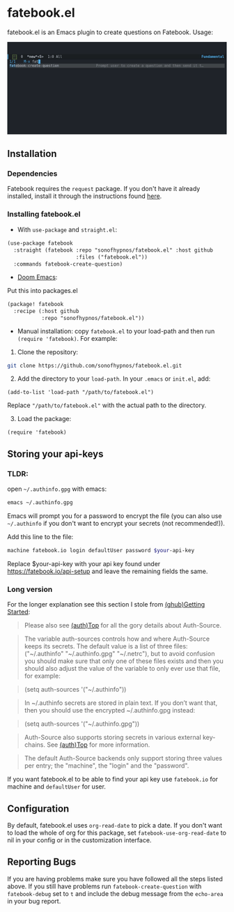 # fatebook.el

fatebook.el is an Emacs plugin to create questions on Fatebook. Usage:

![](assets/demo.gif)

## Installation 
### Dependencies

Fatebook requires the `request` package. If you don't have it already installed, install it through the instructions found [here](https://github.com/tkf/emacs-request).

### Installing fatebook.el

- With `use-package` and `straight.el`:
``` emacs-lisp
(use-package fatebook
  :straight (fatebook :repo "sonofhypnos/fatebook.el" :host github
                      :files ("fatebook.el"))
  :commands fatebook-create-question)
```


- [Doom Emacs](https://github.com/hlissner/doom-emacs):

Put this into packages.el
``` emacs-lisp
(package! fatebook
  :recipe (:host github
           :repo "sonofhypnos/fatebook.el"))
```

- Manual installation: copy `fatebook.el` to your load-path and then run `(require 'fatebook)`. For example:

1. Clone the repository:

```bash
git clone https://github.com/sonofhypnos/fatebook.el.git
```

2. Add the directory to your `load-path`. In your `.emacs` or `init.el`, add:

```elisp
(add-to-list 'load-path "/path/to/fatebook.el")
```

Replace `"/path/to/fatebook.el"` with the actual path to the directory.

3. Load the package:

```elisp
(require 'fatebook)
```


## Storing your api-keys


### TLDR: 
open `~/.authinfo.gpg` with emacs:

``` sh
emacs ~/.authinfo.gpg
```

Emacs will prompt you for a password to encrypt the file (you can also use `~/.authinfo` if you don't want to encrypt your secrets (not recommended!)).

Add this line to the file:

``` sh
machine fatebook.io login defaultUser password $your-api-key
```

Replace $your-api-key with your api key found under https://fatebook.io/api-setup and leave the remaining fields the same.

### Long version


For the longer explanation see this section I stole from [(ghub)Getting Started](https://magit.vc/manual/ghub/Storing-a-Token.html):

> Please also see [(auth)Top](https://www.gnu.org/software/emacs/manual/html_node/auth/index.html#Top) for all the gory details about Auth-Source.

> The variable auth-sources controls how and where Auth-Source keeps its secrets. The default value is a list of three files: ("~/.authinfo" "~/.authinfo.gpg" "~/.netrc"), but to avoid confusion you should make sure that only one of these files exists and then you should also adjust the value of the variable to only ever use that file, for example:

> (setq auth-sources '("~/.authinfo"))

> In ~/.authinfo secrets are stored in plain text. If you don’t want that, then you should use the encrypted ~/.authinfo.gpg instead:

> (setq auth-sources '("~/.authinfo.gpg"))

> Auth-Source also supports storing secrets in various external key-chains. See [(auth)Top](https://www.gnu.org/software/emacs/manual/html_node/auth/index.html#Top) for more information. 

> The default Auth-Source backends only support storing three values per entry; the "machine", the "login" and the "password".

If you want fatebook.el to be able to find your api key use `fatebook.io` for machine and `defaultUser` for user.

## Configuration

By default, fatebook.el uses `org-read-date` to pick a date. If you don't want to load the whole of org for this package, set `fatebook-use-org-read-date` to nil in your config or in the customization interface.

## Reporting Bugs

If you are having problems make sure you have followed all the steps listed above. If you still have problems run `fatebook-create-question` with `fatebook-debug` set to `t` and include the debug message from the `echo-area` in your bug report.

